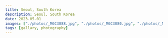 ```yaml
---
title: Seoul, South Korea
description: Seoul, South Korea
date: 2023-05-01
images: ["./photos/_MGC3888.jpg", "./photos/_MGC3880.jpg", "./photos/_MGC3839.jpg"]
tags: [gallary, photography]
---
```

